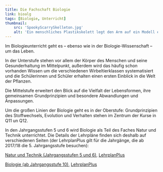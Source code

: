 ```yaml
---
title: Die Fachschaft Biologie
link: bioalg
tags: [Biologie, Unterricht]
thumbnail: 
    src: 'SpookyScarrySkelleton.jpg'
    alt: 'Ein menschliches Plastikskelett legt den Arm auf ein Modell eines menschlichen  Oberkörpers mit innereien.'
---
```



<p>
Im Biologieunterricht geht es – ebenso wie in der Biologie-Wissenschaft – um das Leben.
</p>
<p>
In der Unterstufe stehen vor allem der Körper des Menschen und seine Gesunderhaltung im Mittelpunkt, außerdem wird das häufig schon vorhanden Wissen um die verschiedenen Wirbeltierklassen systematisiert und die Schülerinnen und Schüler erhalten einen ersten Einblick in die Welt der Pflanzen.
</p>
<p>
Die Mittelstufe erweitert den Blick auf die Vielfalt der Lebensformen, ihre gemeinsamen Grundprinzipien und besondere Abwandlungen und Anpassungen.
</p>
<p>
Um die großen Linien der Biologie geht es in der Oberstufe: Grundprinzipien des Stoffwechsels, Evolution und Verhalten stehen im Zentrum der Kurse in Q11 un Q12.
</p>
<p>
In den Jahrgangsstufen 5 und 6 wird Biologie als Teil des Faches Natur und Technik unterrichtet. Die Details der Lehrpläne finden sich deshalb auf verschiedenen Seiten (der LehrplanPlus gilt für die Jahrgänge, die ab 2017/18 die 5. Jahrgangsstufe besuchen):
</p>
<p>
<a href="http://www.isb-gym8-lehrplan.de/contentserv/3.1.neu/g8.de/index.php?StoryID=26388">Natur und Technik (Jahrgangsstufen 5 und 6)</a>, <a href="http://www.lehrplanplus.bayern.de/schulart/gymnasium/fach/nt_gym">LehrplanPlus</a>
</p>
<p>
<a href="http://www.isb-gym8-lehrplan.de/contentserv/3.1.neu/g8.de/index.php?StoryID=26386">Biologie (ab Jahrgangsstufe 10)</a>, <a href="http://www.lehrplanplus.bayern.de/schulart/gymnasium/fach/biologie">LehrplanPlus</a>
</p>